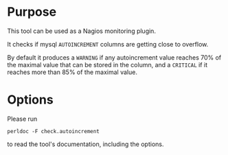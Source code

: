 # Purpose

This tool can be used as a Nagios monitoring plugin.

It checks if mysql `AUTOINCREMENT` columns are getting close to overflow.

By default it produces a `WARNING` if any autoincrement value reaches
70% of the maximal value that can be stored in the column, and a
`CRITICAL` if it reaches more than 85% of the maximal value.

# Options

Please run

    perldoc -F check.autoincrement

to read the tool's documentation, including the options.
